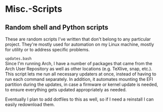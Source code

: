 # Misc.-Scripts
## Random shell and Python scripts
These are random scripts I've written that don't belong to any particular project. They're mostly used for automation on my Linux machine, mostly for utility or to address specific problems.

``updates.bash``  
Since I'm running Arch, I have a number of packages that came from the Arch User Repository as well as other locations (e.g. TeXlive, snap, etc.). This script lets me run all necessary updaters at once, instead of having to run each command separately. In addition, it automates mounting the EFI partition during the updates, in case a firmware or kernel update is needed, to ensure everything gets updated appropriately as needed.

Eventually I plan to add dotfiles to this as well, so if I need a reinstall I can easily redownload them.

